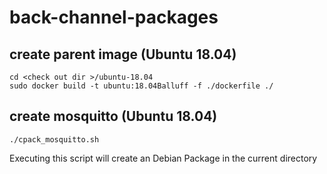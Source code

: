 # back-channel-packages 
## create parent image (Ubuntu 18.04)
```shell
cd <check out dir >/ubuntu-18.04
sudo docker build -t ubuntu:18.04Balluff -f ./dockerfile ./
```

## create  mosquitto (Ubuntu 18.04)

``` shell
./cpack_mosquitto.sh
```

Executing this script will create an Debian Package in the current directory